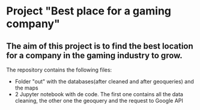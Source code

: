 # Project "Best place for a gaming company"

## The aim of this project is to find the best location for a company in the gaming industry to grow. 
The repository contains the following files:
  - Folder "out" with the databases(after cleaned and after geoqueries) and the maps
  - 2 Jupyter notebook with de code. The first one contains all the data cleaning, the other one the geoquery and the request to Google API
